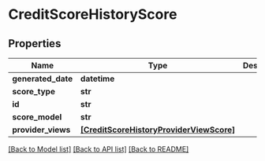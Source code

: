 # CreditScoreHistoryScore


## Properties
Name | Type | Description | Notes
------------ | ------------- | ------------- | -------------
**generated_date** | **datetime** |  | [optional] 
**score_type** | **str** |  | [optional] 
**id** | **str** |  | [optional] 
**score_model** | **str** |  | [optional] 
**provider_views** | [**[CreditScoreHistoryProviderViewScore]**](CreditScoreHistoryProviderViewScore.md) |  | [optional] 

[[Back to Model list]](../README.md#documentation-for-models) [[Back to API list]](../README.md#documentation-for-api-endpoints) [[Back to README]](../README.md)


